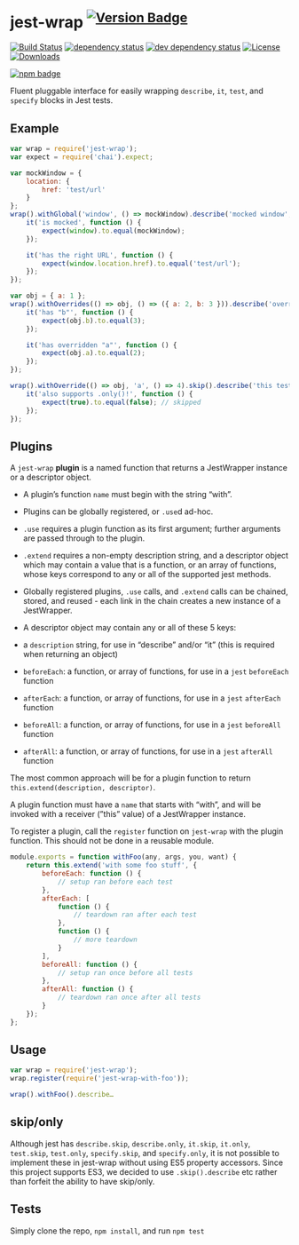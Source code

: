# jest-wrap <sup>[![Version Badge][2]][1]</sup>

[![Build Status][3]][4]
[![dependency status][5]][6]
[![dev dependency status][7]][8]
[![License][license-image]][license-url]
[![Downloads][downloads-image]][downloads-url]

[![npm badge][11]][1]

Fluent pluggable interface for easily wrapping `describe`, `it`, `test`, and `specify` blocks in Jest tests.

## Example

```js
var wrap = require('jest-wrap');
var expect = require('chai').expect;

var mockWindow = {
	location: {
		href: 'test/url'
	}
};
wrap().withGlobal('window', () => mockWindow).describe('mocked window', function () {
	it('is mocked', function () {
		expect(window).to.equal(mockWindow);
	});

	it('has the right URL', function () {
		expect(window.location.href).to.equal('test/url');
	});
});

var obj = { a: 1 };
wrap().withOverrides(() => obj, () => ({ a: 2, b: 3 })).describe('overridden object keys', function () {
	it('has "b"', function () {
		expect(obj.b).to.equal(3);
	});

	it('has overridden "a"', function () {
		expect(obj.a).to.equal(2);
	});
});

wrap().withOverride(() => obj, 'a', () => 4).skip().describe('this test is skipped', function () {
	it('also supports .only()!', function () {
		expect(true).to.equal(false); // skipped
	});
});
```

## Plugins
A `jest-wrap` **plugin** is a named function that returns a JestWrapper instance or a descriptor object.
 - A plugin’s function `name` must begin with the string “with”.
 - Plugins can be globally registered, or `.use`d ad-hoc.
  - `.use` requires a plugin function as its first argument; further arguments are passed through to the plugin.
  - `.extend` requires a non-empty description string, and a descriptor object which may contain a value that is a function, or an array of functions, whose keys correspond to any or all of the supported jest methods.
 - Globally registered plugins, `.use` calls, and `.extend` calls can be chained, stored, and reused - each link in the chain creates a new instance of a JestWrapper.

 - A descriptor object may contain any or all of these 5 keys:
  - a `description` string, for use in “describe” and/or “it” (this is required when returning an object)
  - `beforeEach`: a function, or array of functions, for use in a `jest` `beforeEach` function
  - `afterEach`: a function, or array of functions, for use in a `jest` `afterEach` function
  - `beforeAll`: a function, or array of functions, for use in a `jest` `beforeAll` function
  - `afterAll`: a function, or array of functions, for use in a `jest` `afterAll` function

The most common approach will be for a plugin function to return `this.extend(description, descriptor)`.

A plugin function must have a `name` that starts with “with”, and will be invoked with a receiver (”this” value) of a JestWrapper instance.

To register a plugin, call the `register` function on `jest-wrap` with the plugin function. This should not be done in a reusable module.

```js
module.exports = function withFoo(any, args, you, want) {
	return this.extend('with some foo stuff', {
		beforeEach: function () {
			// setup ran before each test
		},
		afterEach: [
			function () {
				// teardown ran after each test
			},
			function () {
				// more teardown
			}
		],
		beforeAll: function () {
			// setup ran once before all tests
		},
		afterAll: function () {
			// teardown ran once after all tests
		}
	});
};
```

## Usage
```js
var wrap = require('jest-wrap');
wrap.register(require('jest-wrap-with-foo'));

wrap().withFoo().describe…
```

## skip/only
Although jest has `describe.skip`, `describe.only`, `it.skip`, `it.only`, `test.skip`, `test.only`, `specify.skip`, and `specify.only`, it is not possible to implement these in jest-wrap without using ES5 property accessors. Since this project supports ES3, we decided to use `.skip().describe` etc rather than forfeit the ability to have skip/only.

## Tests
Simply clone the repo, `npm install`, and run `npm test`

[1]: https://npmjs.org/package/jest-wrap
[2]: http://versionbadg.es/airbnb/jest-wrap.svg
[3]: https://travis-ci.org/airbnb/jest-wrap.svg
[4]: https://travis-ci.org/airbnb/jest-wrap
[5]: https://david-dm.org/airbnb/jest-wrap.svg
[6]: https://david-dm.org/airbnb/jest-wrap
[7]: https://david-dm.org/airbnb/jest-wrap/dev-status.svg
[8]: https://david-dm.org/airbnb/jest-wrap#info=devDependencies
[11]: https://nodei.co/npm/jest-wrap.png?downloads=true&stars=true
[license-image]: http://img.shields.io/npm/l/jest-wrap.svg
[license-url]: LICENSE
[downloads-image]: http://img.shields.io/npm/dm/jest-wrap.svg
[downloads-url]: http://npm-stat.com/charts.html?package=jest-wrap
